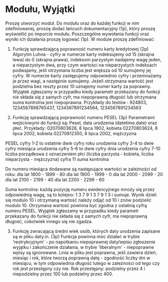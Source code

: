 # Modułu, Wyjątki

Proszę utworzyć moduł. Do modułu oraz do każdej funkcji w nim zdefiniowanej, proszę dodać łańcuch dokumentacyjny (1p), który proszę wyświetlić po imporcie modułu. Poszczególne wywołania funkcji oraz wyniki ich działania proszę logować (1p). W module proszę zdefiniować:

1. Funkcję sprawdzającą poprawność numeru karty kredytowej (2p)
Algorytm Luhna - cyfry w numerze karty indeksujemy od 15 (skrajna lewa) do 0 (skrajna prawa), indeksom parzystym nadajemy wagę jeden, a nieparzystym dwa, przy czym wartości na nieparzystych indeksach podwajamy, jeśli otrzymana liczba jest większa od 10 sumujemy jej cyfry. W numerze karty zastępujemy odpowiednio cyfry i przemnażamy je przez wagi, a następnie sumujemy. Jeżeli otrzymana wartość jest podzielna bez reszty przez 10 uznajemy numer karty za poprawny. Wyjątek zgłaszamy w przypadku kiedy parametr przekazany do funkcji nie składa się z samych cyfr, ma niepoprawną długość lub otrzymana suma kontrolna jest niepoprawna. Przykłady do testów : 924803, 1234567898765437, 1234567891234564, 1234567891234563

2. Funkcję sprawdzającą poprawność numeru PESEL (3p)
Parametrami wejściowymi do funkcji są: Pesel, data urodzenia (datetime.date) oraz płeć.
Przykłady:
02070803628, 8 lipca 1902, kobieta
02270803624, 8 lipca 2002, kobieta
02270812350, 8 lipca 2002, mężczyzna

PESEL
cyfry 1-2 to ostatnie dwie cyfry roku urodzenia
cyfry 3-4 to dwie cyfry miesiąca urodzenia
cyfry 5-6 to dwie cyfry dnia urodzenia
cyfry 7-10 liczba porządkowa z oznaczeniem płci (liczba parzysta - kobieta, liczba nieparzysta - mężczyzna)
cyfra 11 suma kontrolna

Do numeru miesiąca dodawane są następujące wartości w zależności od roku:
dla lat 1800 - 1899 - 80
dla lat 1900 - 1999 - 0
dla lat 2000 - 2099 - 20
dla lat 2100 - 2199 - 40
dla lat 2200 - 2299 - 60

Suma kontrolna: każdą pozycję numeru ewidencyjnego mnoży się przez odpowiednią wagę, są to kolejno: 1 3 7 9 1 3 7 9 1 3 i sumuje.
Wynik dzieli się modulo 10 i otrzymaną wartość należy odjąć od 10 i znów podzielić modulo 10.
Otrzymana wartość powinna być zgodna z ostatnią cyfrą numeru PESEL.
Wyjątek zgłaszamy w przypadku kiedy parametr przekazany do funkcji nie składa się z samych cyfr, ma niepoprawną długość, cokolwiek innego się nie zgadza.

3. Funkcję zwracającą średni wiek osób, których daty urodzenia zapisane są w pliku daty.in. (3p)
Funkcja powinna móc działać w trybie 'restrykcyjnym' - po napotkaniu niepoprawnej daty/wpisu zgłoszenie wyjątku i zakończenie działania, w trybie 'liberalnym' - niepoprawne wpisy są ignorowane.
Linia w pliku jest poprawna, jeśli zawiera dzień, miesiąc i rok,  które tworzą poprawną datę - zgodność liczby dni w miesiącu, w tym odpowiednia długość lutego w zależności od tego czy rok jest przestępny czy nie.
Rok przestępny: podzielny przez 4 i niepodzielny przez 100 lub podzielny przez 400.
